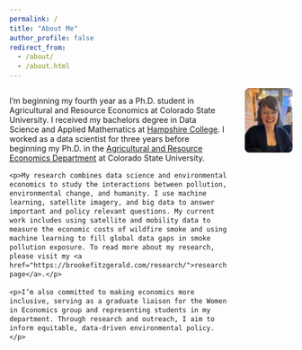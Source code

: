 ```yaml
---
permalink: /
title: "About Me"
author_profile: false
redirect_from: 
  - /about/
  - /about.html
---
```


<div style="display: grid; grid-template-columns: 1fr 1fr; gap: 2rem; align-items: start;">
  <div style="flex: 1 1 50%;">
    <p>I’m beginning my fourth year as a Ph.D. student in Agricultural and Resource Economics at Colorado State University. I received my bachelors degree in Data Science and Applied Mathematics at <a href="https://www.hampshire.edu/">Hampshire College</a>. I worked as a data scientist for three years before beginning my Ph.D. in the <a href="https://agsci.colostate.edu/dare/">Agricultural and Resource Economics Department</a> at Colorado State University.</p>

    <p>My research combines data science and environmental economics to study the interactions between pollution, environmental change, and humanity. I use machine learning, satellite imagery, and big data to answer important and policy relevant questions. My current work includes using satellite and mobility data to measure the economic costs of wildfire smoke and using machine learning to fill global data gaps in smoke pollution exposure. To read more about my research, please visit my <a href="https://brookefitzgerald.com/research/">research page</a>.</p>

    <p>I’m also committed to making economics more inclusive, serving as a graduate liaison for the Women in Economics group and representing students in my department. Through research and outreach, I aim to inform equitable, data-driven environmental policy.</p>
  </div>
    <div style="flex: 1 1 50%;">
    <img src="/files/main_page_photo.jpg" alt="Brooke Fitzgerald" style="max-width: 100%; height: auto; border-radius: 8px;">
  </div>
  
</div>
